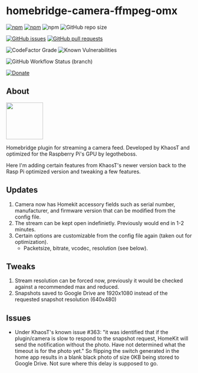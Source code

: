 # homebridge-camera-ffmpeg-omx

[![npm](https://img.shields.io/npm/v/homebridge-camera-ffmpeg-omx?style=for-the-badge)](https://www.npmjs.com/package/homebridge-camera-ffmpeg-omx)
[![npm](https://img.shields.io/npm/dt/homebridge-smartthings-v2?style=for-the-badge)](https://www.npmjs.com/package/homebridge-smartthings-v2)
![npm](https://img.shields.io/npm/dw/homebridge-smartthings-v2?style=for-the-badge)
![GitHub repo size](https://img.shields.io/github/repo-size/tonesto7/homebridge-smartthings-v2?style=for-the-badge)

[![GitHub issues](https://img.shields.io/github/issues/tonesto7/homebridge-smartthings-v2?style=for-the-badge)](https://github.com/tonesto7/homebridge-smartthings-v2/issues)
[![GitHub pull requests](https://img.shields.io/github/issues-pr/tonesto7/homebridge-smartthings-v2?style=for-the-badge)](https://github.com/tonesto7/homebridge-smartthings-v2/pulls)

![CodeFactor Grade](https://img.shields.io/codefactor/grade/github/tonesto7/homebridge-smartthings-v2/master?style=for-the-badge)
![Known Vulnerabilities](https://img.shields.io/snyk/vulnerabilities/github/tonesto7/homebridge-smartthings-v2?style=for-the-badge)

![GitHub Workflow Status (branch)](https://img.shields.io/github/workflow/status/tonesto7/homebridge-smartthings-v2/Node-CI/master?style=for-the-badge)

[![Donate](https://img.shields.io/badge/donate-paypal-green.svg?style=for-the-badge)](https://www.paypal.com/cgi-bin/webscr?cmd=_s-xclick&hosted_button_id=RVFJTG8H86SK8&source=url)

## About
<p align="left">
  <img width="100" height="100" src="https://raw.githubusercontent.com/tonesto7/homebridge-smartthings-v2/master/images/hb_tonesto7.png">
    
Homebridge plugin for streaming a camera feed. Developed by KhaosT and optimized for the Raspberry Pi's GPU by legotheboss.

Here I'm adding certain features from KhaosT's newer version back to the Rasp Pi optimized version and tweaking a few features.

## Updates
1. Camera now has Homekit accessory fields such as serial number, manufacturer, and firmware version that can be modified from the config file.
2. The stream can be kept open indefinietly. Previously would end in 1-2 minutes.
3. Certain options are customizable from the config file again (taken out for optimization).
    - Packetsize, bitrate, vcodec, resolution (see below).

## Tweaks
1. Stream resolution can be forced now, previously it would be checked against a recommended max and reduced.
2. Snapshots saved to Google Drive are 1920x1080 instead of the requested snapshot resolution (640x480)

## Issues
- Under KhaosT's known issue #363: "it was identified that if the plugin/camera is slow to respond to the snapshot request, HomeKit will send the notification without the photo. Have not determined what the timeout is for the photo yet." So flipping the switch generated in the home app results in a blank black photo of size 0KB being stored to Google Drive. Not sure where this delay is supposed to go.
